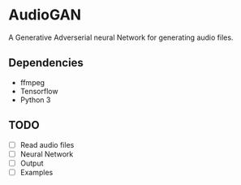 # AudioGAN
A Generative Adverserial neural Network for generating audio files.


## Dependencies
 - ffmpeg
 - Tensorflow
 - Python 3


 ## TODO
 - [ ] Read audio files
 - [ ] Neural Network
 - [ ] Output
 - [ ] Examples